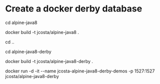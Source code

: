 # Create a docker derby database

cd alpine-java8

docker build -t jcosta/alpine-java8 .

cd ..

cd alpine-java8-derby

docker build -t jcosta/alpine-java8-derby .

docker run -d -it --name jcosta-alpine-java8-derby-demos -p 1527:1527 jcosta/alpine-java8-derby